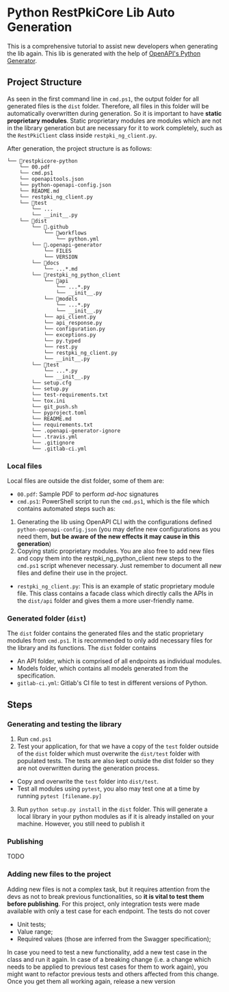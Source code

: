 # Python RestPkiCore Lib Auto Generation
This is a comprehensive tutorial to assist new developers when generating the lib again. This lib is generated with the help of [OpenAPI's Python Generator](https://openapi-generator.tech/docs/generators/python).

## Project Structure
As seen in the first command line in `cmd.ps1`, the output folder for all generated files is the `dist` folder. Therefore, all files in this folder will be automatically overwritten during generation. So it is important to have **static proprietary modules**. Static proprietary modules are modules which are not in the library generation but are necessary for it to work completely, such as the `RestPkiClient` class inside `restpki_ng_client.py`.

After generation, the project structure is as follows:
```
└── 📁restpkicore-python
    └── 00.pdf
    └── cmd.ps1
    └── openapitools.json
    └── python-openapi-config.json
    └── README.md
    └── restpki_ng_client.py
    └── 📁test
        └── ...
        └── __init__.py
    └── 📁dist
        └── 📁.github
            └── 📁workflows
                └── python.yml
        └── 📁.openapi-generator
            └── FILES
            └── VERSION
        └── 📁docs
            └── ...*.md
        └── 📁restpki_ng_python_client
            └── 📁api
                └── ...*.py
                └── __init__.py
            └── 📁models
                └── ...*.py
                └── __init__.py
            └── api_client.py
            └── api_response.py
            └── configuration.py
            └── exceptions.py
            └── py.typed
            └── rest.py
            └── restpki_ng_client.py
            └── __init__.py
        └── 📁test
            └── ...*.py
            └── __init__.py
        └── setup.cfg
        └── setup.py
        └── test-requirements.txt
        └── tox.ini
        └── git_push.sh
        └── pyproject.toml
        └── README.md
        └── requirements.txt
        └── .openapi-generator-ignore
        └── .travis.yml    
        └── .gitignore
        └── .gitlab-ci.yml
```

### Local files
Local files are outside the dist folder, some of them are:
* `00.pdf`: Sample PDF to perform _ad-hoc_ signatures
* `cmd.ps1`: PowerShell script to run the `cmd.ps1`, which is the file which contains automated steps such as:
1. Generating the lib using OpenAPI CLI with the configurations defined `python-openapi-config.json` (you may define new configurations as you need them, **but be aware of the new effects it may cause in this generation**)
2. Copying static proprietary modules. You are also free to add new files and copy them into the restpki_ng_python_client new steps to the `cmd.ps1` script whenever necessary. Just remember to document all new files and define their use in the project.
* `restpki_ng_client.py`: This is an example of static proprietary module file. This class contains a facade class which directly calls the APIs in the `dist/api` folder and gives them a more user-friendly name.

### Generated folder (`dist`)
The `dist` folder contains the generated files and the static proprietary modules from `cmd.ps1`. It is recommended to only add necessary files for the library and its functions. The `dist` folder contains
* An API folder, which is comprised of all endpoints as individual modules.
* Models folder, which contains all models generated from the specification.
* `gitlab-ci.yml`: Gitlab's CI file to test in different versions of Python.


## Steps 
### Generating and testing the library
1. Run `cmd.ps1`
2. Test your application, for that we have a copy of the `test` folder outside of the `dist` folder which must overwrite the `dist/test` folder with populated tests. The tests are also kept outside the dist folder so they are not overwritten during the generation process. 
* Copy and overwrite the `test` folder into `dist/test`.
* Test all modules using `pytest`, you also may test one at a time by running `pytest [filename.py]`
3. Run `python setup.py install` in the `dist` folder. This will generate a local library in your python modules as if it is already installed on your machine. However, you still need to publish it 

### Publishing

TODO

### Adding new files to the project
Adding new files is not a complex task, but it requires attention from the devs as not to break previous functionalities, so **it is vital to test them before publishing**. For this project, only integration tests were made available with only a test case for each endpoint. The tests do not cover
* Unit tests;
* Value range;
* Required values (those are inferred from the Swagger specification);

 In case you need to test a new functionality, add a new test case in the class and run it again. In case of a breaking change (i.e. a change which needs to be applied to previous test cases for them to work again), you might want to refactor previous tests and others affected from this change. Once you get them all working again, release a new version  
